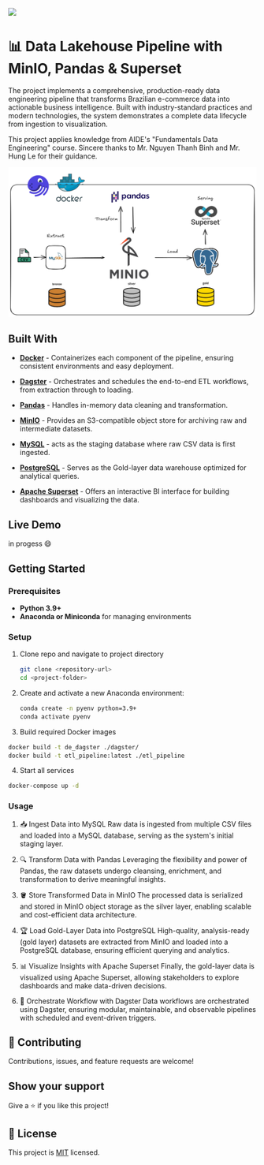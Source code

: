 ![](https://img.shields.io/badge/Microverse-blueviolet)

# 📊 Data Lakehouse Pipeline with MinIO, Pandas & Superset

The project implements a comprehensive, production-ready data engineering pipeline that transforms Brazilian e-commerce data into actionable business intelligence. Built with industry-standard practices and modern technologies, the system demonstrates a complete data lifecycle from ingestion to visualization.

This project applies knowledge from AIDE's "Fundamentals Data Engineering" course. Sincere thanks to Mr. Nguyen Thanh Binh and Mr. Hung Le for their guidance.

![Architecture Overview](demo/structure.png)

## Built With

- **[Docker](https://www.docker.com/)** - Containerizes each component of the pipeline, ensuring consistent environments and easy deployment.

- **[Dagster](https://dagster.io/)** - Orchestrates and schedules the end-to-end ETL workflows, from extraction through to loading.

- **[Pandas](https://pandas.pydata.org/)** - Handles in-memory data cleaning and transformation.

- **[MinIO](https://min.io/)** - Provides an S3-compatible object store for archiving raw and intermediate datasets.

- **[MySQL](https://www.mysql.com/)** - acts as the staging database where raw CSV data is first ingested.

- **[PostgreSQL](https://www.postgresql.org/)** - Serves as the Gold-layer data warehouse optimized for analytical queries.

- **[Apache Superset](https://superset.apache.org/)** - Offers an interactive BI interface for building dashboards and visualizing the data.

## Live Demo 

in progess :smile:


## Getting Started


### Prerequisites
- **Python 3.9+**  
- **Anaconda or Miniconda** for managing environments
### Setup

1. Clone repo and navigate to project directory
   ```bash  
   git clone <repository-url>  
   cd <project-folder>
   ```
2. Create and activate a new Anaconda environment:
   ```bash
   conda create -n pyenv python=3.9+
   conda activate pyenv
   ```
3. Build required Docker images
  ```bash
  docker build -t de_dagster ./dagster/
  docker build -t etl_pipeline:latest ./etl_pipeline
  ```
4. Start all services
  ```bash
  docker-compose up -d
  ```

### Usage
1. 📥 Ingest Data into MySQL
Raw data is ingested from multiple CSV files and loaded into a MySQL database, serving as the system's initial staging layer.

2. 🔍 Transform Data with Pandas
Leveraging the flexibility and power of Pandas, the raw datasets undergo cleansing, enrichment, and transformation to derive meaningful insights.

3. 🪣 Store Transformed Data in MinIO
The processed data is serialized and stored in MinIO object storage as the silver layer, enabling scalable and cost-efficient data architecture.

4. 🏆 Load Gold-Layer Data into PostgreSQL
High-quality, analysis-ready (gold layer) datasets are extracted from MinIO and loaded into a PostgreSQL database, ensuring efficient querying and analytics.

5. 📊 Visualize Insights with Apache Superset
Finally, the gold-layer data is visualized using Apache Superset, allowing stakeholders to explore dashboards and make data-driven decisions.

6. 🔁 Orchestrate Workflow with Dagster
Data workflows are orchestrated using Dagster, ensuring modular, maintainable, and observable pipelines with scheduled and event-driven triggers.





## 🤝 Contributing

Contributions, issues, and feature requests are welcome!


## Show your support

Give a ⭐️ if you like this project!


## 📝 License

This project is [MIT](./MIT.md) licensed.